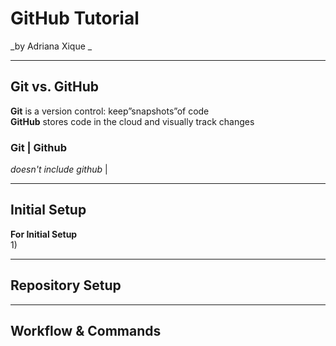 # GitHub Tutorial

_by Adriana Xique _

---
## Git vs. GitHub
**Git** is a version control: keep”snapshots”of code   
  **GitHub**  stores code in the cloud  and visually track changes   
   ### Git                   |  Github
   _doesn't include github_  |





---
## Initial Setup
**For Initial Setup**  
  1) 


---
## Repository Setup



---
## Workflow & Commands